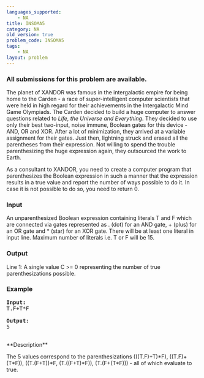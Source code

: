 ```yaml
---
languages_supported:
    - NA
title: INSOMA5
category: NA
old_version: true
problem_code: INSOMA5
tags:
    - NA
layout: problem
---
```

###  All submissions for this problem are available. 

The planet of XANDOR was famous in the intergalactic empire for being home to the Carden - a race of super-intelligent computer scientists that were held in high regard for their achievements in the Intergalactic Mind Game Olympiads. The Carden decided to build a huge computer to answer questions related to _Life, the Universe and Everything_. They decided to use only their best two-input, noise immune, Boolean gates for this device - AND, OR and XOR. After a lot of minimization, they arrived at a variable assignment for their gates. Just then, lightning struck and erased all the parentheses from their expression. Not willing to spend the trouble parenthesizing the huge expression again, they outsourced the work to Earth.

As a consultant to XANDOR, you need to create a computer program that parenthesizes the Boolean expression in such a manner that the expression results in a true value and report the number of ways possible to do it. In case it is not possible to do so, you need to return 0.

### Input

An unparenthesized Boolean expression containing literals T and F which are connected via gates represented as . (dot) for an AND gate, + (plus) for an OR gate and \* (star) for an XOR gate. There will be at least one literal in input line. Maximum number of literals i.e. T or F will be 15.

### Output

Line 1: A single value C >= 0 representing the number of true parenthesizations possible.

### Example

<pre>
<b>Input:</b>
T.F+T*F

<b>Output:</b>
5

</pre>**Description**
The 5 values correspond to the parenthesizations (((T.F)+T)\*F), ((T.F)+(T\*F)), ((T.(F+T))\*F, (T.((F+T)\*F)), (T.(F+(T\*F))) - all of which evaluate to true.
